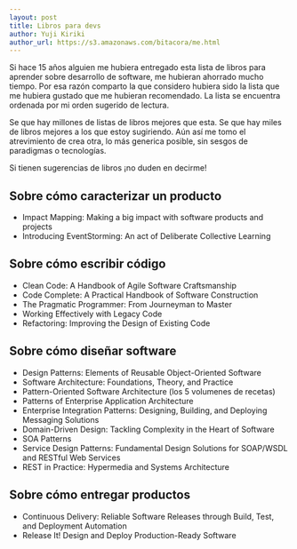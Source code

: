 ```yaml
---
layout: post
title: Libros para devs
author: Yuji Kiriki
author_url: https://s3.amazonaws.com/bitacora/me.html
---
```


Si hace 15 años alguien me hubiera entregado esta lista de libros para aprender sobre desarrollo de software, me hubieran ahorrado mucho tiempo. Por esa razón comparto la que considero hubiera sido la lista que me hubiera gustado que me hubieran recomendado. La lista se encuentra ordenada por mi orden sugerido de lectura.

Se que hay millones de listas de libros mejores que esta. Se que hay miles de libros mejores a los que estoy sugiriendo. Aún así me tomo el atrevimiento de crea otra, lo más generica posible, sin sesgos de paradigmas o tecnologías.

Si tienen sugerencias de libros ¡no duden en decirme!

## Sobre cómo caracterizar un producto
- Impact Mapping: Making a big impact with software products and projects
- Introducing EventStorming: An act of Deliberate Collective Learning

## Sobre cómo escribir código
- Clean Code: A Handbook of Agile Software Craftsmanship
- Code Complete: A Practical Handbook of Software Construction
- The Pragmatic Programmer: From Journeyman to Master
- Working Effectively with Legacy Code
- Refactoring: Improving the Design of Existing Code

## Sobre cómo diseñar software
- Design Patterns: Elements of Reusable Object-Oriented Software
- Software Architecture: Foundations, Theory, and Practice
- Pattern-Oriented Software Architecture (los 5 volumenes de recetas)
- Patterns of Enterprise Application Architecture
- Enterprise Integration Patterns: Designing, Building, and Deploying Messaging Solutions
- Domain-Driven Design: Tackling Complexity in the Heart of Software
- SOA Patterns
- Service Design Patterns: Fundamental Design Solutions for SOAP/WSDL and RESTful Web Services
- REST in Practice: Hypermedia and Systems Architecture

## Sobre cómo entregar productos
- Continuous Delivery: Reliable Software Releases through Build, Test, and Deployment Automation
- Release It! Design and Deploy Production-Ready Software

